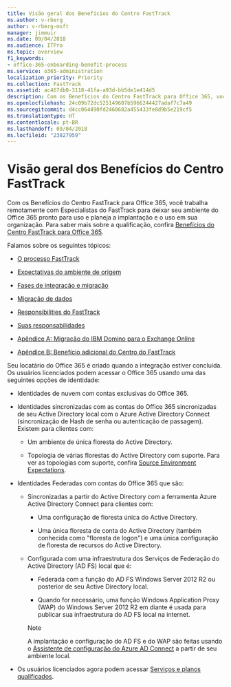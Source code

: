```yaml
---
title: Visão geral dos Benefícios do Centro FastTrack
ms.author: v-rberg
author: v-rberg-msft
manager: jimmuir
ms.date: 09/04/2018
ms.audience: ITPro
ms.topic: overview
f1_keywords:
- office-365-onboarding-benefit-process
ms.service: o365-administration
localization_priority: Priority
ms.collection: FastTrack
ms.assetid: ac467db0-3118-41fa-a93d-bb5de1e414d5
description: Com os Benefícios do Centro FastTrack para Office 365, você trabalha remotamente com Especialistas do FastTrack para deixar seu ambiente do Office 365 pronto para uso e planeja a implantação e o uso em sua organização. Para saber mais sobre a qualificação, confira Benefícios do Centro FastTrack para Office 365.
ms.openlocfilehash: 24c09b72dc525149607b5966244427adaf7c7a49
ms.sourcegitcommit: d4cc064490fd2460682a455433fe8d9b5e219cf5
ms.translationtype: HT
ms.contentlocale: pt-BR
ms.lasthandoff: 09/04/2018
ms.locfileid: "23827959"
---
```

# <a name="fasttrack-center-benefit-overview"></a>Visão geral dos Benefícios do Centro FastTrack

Com os Benefícios do Centro FastTrack para Office 365, você trabalha remotamente com Especialistas do FastTrack para deixar seu ambiente do Office 365 pronto para uso e planeja a implantação e o uso em sua organização. Para saber mais sobre a qualificação, confira [Benefícios do Centro FastTrack para Office 365](fasttrack-benefit-for-office-365.md).
  
Falamos sobre os seguintes tópicos:
  
- [O processo FastTrack](fasttrack-process.md)
    
- [Expectativas do ambiente de origem](source-environment-expectations.md)
    
- [Fases de integração e migração](onboarding-and-migration.md)
    
- [Migração de dados](data-migration.md)
    
- [Responsibilities do FastTrack](fasttrack-responsibilities.md)
    
- [Suas responsabilidades](your-responsibilities.md)
    
- [Apêndice A: Migração do IBM Domino para o Exchange Online](from-ibm-domino-to-exchange-online.md)
    
- [Apêndice B: Benefício adicional do Centro do FastTrack](fasttrack-additional-benefits.md)
    
Seu locatário do Office 365 é criado quando a integração estiver concluída. Os usuários licenciados podem acessar o Office 365 usando uma das seguintes opções de identidade:
  
- Identidades de nuvem com contas exclusivas do Office 365.
    
- Identidades sincronizadas com as contas do Office 365 sincronizadas de seu Active Directory local com o Azure Active Directory Connect (sincronização de Hash de senha ou autenticação de passagem). Existem para clientes com:
    
  - Um ambiente de única floresta do Active Directory.
    
  - Topologia de várias florestas do Active Directory com suporte. Para ver as topologias com suporte, confira [Source Environment Expectations](source-environment-expectations.md).
    
- Identidades Federadas com contas do Office 365 que são:
    
  - Sincronizadas a partir do Active Directory com a ferramenta Azure Active Directory Connect para clientes com:
    
      - Uma configuração de floresta única do Active Directory.
    
      - Uma única floresta de conta do Active Directory (também conhecida como "floresta de logon") e uma única configuração de floresta de recursos do Active Directory.
    
  - Configurada com uma infraestrutura dos Serviços de Federação do Active Directory (AD FS) local que é:
    
      - Federada com a função do AD FS Windows Server 2012 R2 ou posterior de seu Active Directory local.
    
      - Quando for necessário, uma função Windows Application Proxy (WAP) do Windows Server 2012 R2 em diante é usada para publicar sua infraestrutura do AD FS local na internet.
    
    > [!NOTE]
    > A implantação e configuração do AD FS e do WAP são feitas usando o [Assistente de configuração do Azure AD Connect](https://go.microsoft.com/fwlink/?linkid=844794) a partir de seu ambiente local. 
  
- Os usuários licenciados agora podem acessar [Serviços e planos qualificados](eligible-services-and-plans.md).
    

 
